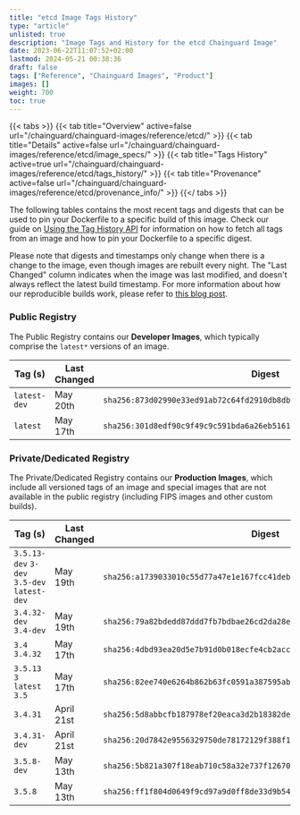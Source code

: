 ```yaml
---
title: "etcd Image Tags History"
type: "article"
unlisted: true
description: "Image Tags and History for the etcd Chainguard Image"
date: 2023-06-22T11:07:52+02:00
lastmod: 2024-05-21 00:38:36
draft: false
tags: ["Reference", "Chainguard Images", "Product"]
images: []
weight: 700
toc: true
---
```


{{< tabs >}}
{{< tab title="Overview" active=false url="/chainguard/chainguard-images/reference/etcd/" >}}
{{< tab title="Details" active=false url="/chainguard/chainguard-images/reference/etcd/image_specs/" >}}
{{< tab title="Tags History" active=true url="/chainguard/chainguard-images/reference/etcd/tags_history/" >}}
{{< tab title="Provenance" active=false url="/chainguard/chainguard-images/reference/etcd/provenance_info/" >}}
{{</ tabs >}}

The following tables contains the most recent tags and digests that can be used to pin your Dockerfile to a specific build of this image. Check our guide on [Using the Tag History API](/chainguard/chainguard-images/using-the-tag-history-api/) for information on how to fetch all tags from an image and how to pin your Dockerfile to a specific digest.

Please note that digests and timestamps only change when there is a change to the image, even though images are rebuilt every night. The "Last Changed" column indicates when the image was last modified, and doesn't always reflect the latest build timestamp. For more information about how our reproducible builds work, please refer to [this blog post](https://www.chainguard.dev/unchained/reproducing-chainguards-reproducible-image-builds).

### Public Registry
The Public Registry contains our **Developer Images**, which typically comprise the `latest*` versions of an image.

| Tag (s)       | Last Changed | Digest                                                                    |
|---------------|--------------|---------------------------------------------------------------------------|
|  `latest-dev` | May 20th     | `sha256:873d02990e33ed91ab72c64fd2910db8dbfe5abc9c4519e26dbb741cb32c78f3` |
|  `latest`     | May 17th     | `sha256:301d8edf90c9f49c9c591bda6a26eb516136695699f66ac5027b118f46847fe4` |


### Private/Dedicated Registry
The Private/Dedicated Registry contains our **Production Images**, which include all versioned tags of an image and special images that are not available in the public registry (including FIPS images and other custom builds).

| Tag (s)                                      | Last Changed | Digest                                                                    |
|----------------------------------------------|--------------|---------------------------------------------------------------------------|
|  `3.5.13-dev` `3-dev` `3.5-dev` `latest-dev` | May 19th     | `sha256:a1739033010c55d77a47e1e167fcc41deb002778c2dc9f047aef32558ead4fa1` |
|  `3.4.32-dev` `3.4-dev`                      | May 19th     | `sha256:79a82bdedd87ddd7fb7bdbae26cd2da28e9085c7be9f4fc78ed39cc969e8e0e2` |
|  `3.4` `3.4.32`                              | May 17th     | `sha256:4dbd93ea20d5e7b91d0b018ecfe4cb2acc5959632aeaa1556867fa32d2fe927e` |
|  `3.5.13` `3` `latest` `3.5`                 | May 17th     | `sha256:82ee740e6264b862b63fc0591a387595ab18541f2d518f87224953a2300394ba` |
|  `3.4.31`                                    | April 21st   | `sha256:5d8abbcfb187978ef20eaca3d2b18382debc0f9e4095113a82136db41e34c04a` |
|  `3.4.31-dev`                                | April 21st   | `sha256:20d7842e9556329750de78172129f388f124a41b10aa679d691d01eec64eecd7` |
|  `3.5.8-dev`                                 | May 13th     | `sha256:5b821a307f18eab710c58a32e737f12670e35f9d433ca462be16b51aebab9eb9` |
|  `3.5.8`                                     | May 13th     | `sha256:ff1f804d0649f9cd97a9d0ff8de33d9b543a41bb4500c2af110e6c979d71c181` |

